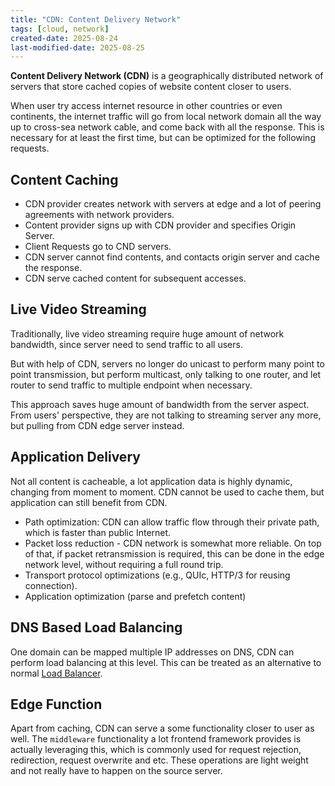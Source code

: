```yaml
---
title: "CDN: Content Delivery Network"
tags: [cloud, network]
created-date: 2025-08-24
last-modified-date: 2025-08-25
---
```


**Content Delivery Network (CDN)** is a geographically distributed network of servers that store cached copies of website content closer to users.

When user try access internet resource in other countries or even continents, the internet traffic will go from local network domain all the way up to cross-sea network cable, and come back with all the response. This is necessary for at least the first time, but can be optimized for the following requests.

## Content Caching 

- CDN provider creates network with servers at edge and a lot of peering agreements with network providers.
- Content provider signs up with CDN provider and specifies Origin Server.
- Client Requests go to CND servers.
- CDN server cannot find contents, and contacts origin server and cache the response.
- CDN serve cached content for subsequent accesses.

## Live Video Streaming

Traditionally, live video streaming require huge amount of network bandwidth, since server need to send traffic to all users. 

But with help of CDN, servers no longer do unicast to perform many point to point transmission, but perform multicast, only talking to one router, and let router to send traffic to multiple endpoint when necessary. 

This approach saves huge amount of bandwidth from the server aspect. From users' perspective, they are not talking to streaming server any more, but pulling from CDN edge server instead.

## Application Delivery 

Not all content is cacheable, a lot application data is highly dynamic, changing from moment to moment. CDN cannot be used to cache them, but application can still benefit from CDN.

- Path optimization: CDN can allow traffic flow through their private path, which is faster than public Internet.
- Packet loss reduction - CDN network is somewhat more reliable. On top of that, if packet retransmission is required, this can be done in the edge network level, without requiring a full round trip.
- Transport protocol optimizations (e.g., QUIc, HTTP/3 for reusing connection).
- Application optimization (parse and prefetch content)

## DNS Based Load Balancing

One domain can be mapped multiple IP addresses on DNS, CDN can perform load balancing at this level. This can be treated as an alternative to normal [Load Balancer](note/by/developer/cloud_network_service.md#Load%20Balancing).

## Edge Function

Apart from caching, CDN can serve a some functionality closer to user as well. The `middleware` functionality a lot frontend framework provides is actually leveraging this, which is commonly used for request rejection, redirection, request overwrite and etc. These operations are light weight and not really have to happen on the source server.